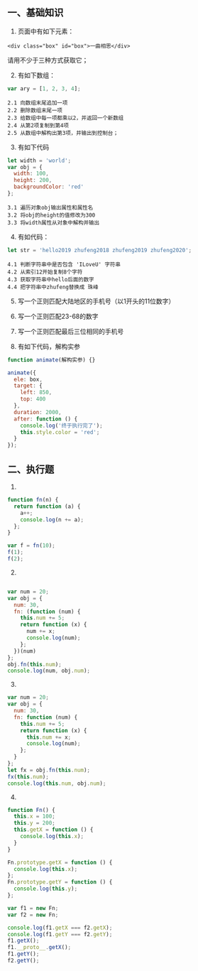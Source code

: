 ## 一、基础知识

1. 页面中有如下元素：
```
<div class="box" id="box">一曲相思</div>
```

请用不少于三种方式获取它；

2. 有如下数组：

```javascript
var ary = [1, 2, 3, 4];
```


    2.1 向数组末尾追加一项
    2.2 删除数组末尾一项
    2.3 给数组中每一项都乘以2，并返回一个新数组
    2.4 从第2项复制到第4项
    2.5 从数组中解构出第3项，并输出到控制台；
    
3. 有如下代码

```javascript
let width = 'world';
var obj = {
  width: 100,
  height: 200,
  backgroundColor: 'red'
};
```

    3.1 遍历对象obj输出属性和属性名
    3.2 将obj的height的值修改为300
    3.3 将width属性从对象中解构并输出
    
4. 有如代码：

```javascript
let str = 'hello2019 zhufeng2018 zhufeng2019 zhufeng2020';
```

    4.1 判断字符串中是否包含 'ILoveU' 字符串
    4.2 从索引12开始复制8个字符
    4.3 获取字符串中hello后面的数字
    4.4 把字符串中zhufeng替换成 珠峰

5. 写一个正则匹配大陆地区的手机号（以1开头的11位数字）

6. 写一个正则匹配23-68的数字

7. 写一个正则匹配最后三位相同的手机号

8. 有如下代码，解构实参

```javascript
function animate(解构实参) {}

animate({
  ele: box, 
  target: { 
    left: 850,
    top: 400
  },
  duration: 2000, 
  after: function () { 
    console.log('终于执行完了');
    this.style.color = 'red'; 
  }
});
```

## 二、执行题

1.
```javascript
function fn(n) {
  return function (a) {
    a++;
    console.log(n += a);
  };
}

var f = fn(10);
f(1);
f(2);
```

2.
```javascript

var num = 20;
var obj = {
  num: 30,
  fn: (function (num) {
    this.num += 5;
    return function (x) {
      num += x;
      console.log(num);
    };
  })(num)
};
obj.fn(this.num);
console.log(num, obj.num);
```

3.

```javascript
var num = 20;
var obj = {
  num: 30,
  fn: function (num) {
    this.num += 5;
    return function (x) {
      this.num += x;
      console.log(num);
    };
  }
};
let fx = obj.fn(this.num);
fx(this.num);
console.log(this.num, obj.num);

```

4.
```javascript
function Fn() {
  this.x = 100;
  this.y = 200;
  this.getX = function () {
    console.log(this.x);
  }
}

Fn.prototype.getX = function () {
  console.log(this.x);
};
Fn.prototype.getY = function () {
  console.log(this.y);
};

var f1 = new Fn;
var f2 = new Fn;

console.log(f1.getX === f2.getX);
console.log(f1.getY === f2.getY);
f1.getX();
f1.__proto__.getX();
f1.getY();
f2.getY();
```

